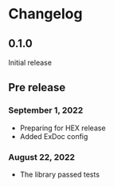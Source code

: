 # Changelog

## 0.1.0

Initial release

## Pre release

### September 1, 2022

- Preparing for HEX release
- Added ExDoc config

### August 22, 2022

- The library passed tests